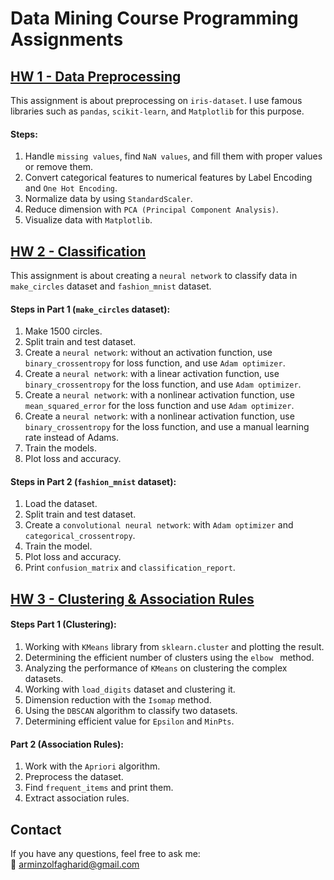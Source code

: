# Data Mining Course Programming Assignments

## [HW 1 - Data Preprocessing](https://github.com/arminZolfaghari/Data-Mining-Assignments/tree/main/HW%201%20-%20Data%20Preprocessing)
This assignment is about preprocessing on ```iris-dataset```. I use famous libraries such as ```pandas```, ```scikit-learn```, and ```Matplotlib``` for this purpose.
#### Steps:
1. Handle ```missing values```, find ```NaN values```, and fill them with proper values or remove them.
2. Convert categorical features to numerical features by Label Encoding and ```One Hot Encoding```.
3. Normalize data by using ```StandardScaler```.
4. Reduce dimension with ```PCA (Principal Component Analysis)```.
5. Visualize data with ```Matplotlib```.

   
## [HW 2 - Classification](https://github.com/arminZolfaghari/Data-Mining-Assignments/tree/main/HW%202%20-%20Classification)
This assignment is about creating a ```neural network``` to classify data in ```make_circles``` dataset and ```fashion_mnist``` dataset.
#### Steps in Part 1 (```make_circles``` dataset):
1. Make 1500 circles.
2. Split train and test dataset.
3. Create a ```neural network```: without an activation function, use ```binary_crossentropy``` for loss function, and use ```Adam optimizer```.
4. Create a ```neural network```: with a linear activation function, use ```binary_crossentropy``` for the loss function, and use ```Adam optimizer```.
5. Create a ```neural network```: with a nonlinear activation function, use ```mean_squared_error``` for the loss function and use ```Adam optimizer```.
6. Create a ```neural network```:  with a nonlinear activation function, use ```binary_crossentropy``` for the loss function, and use a manual learning rate instead of Adams.
7. Train the models.
8. Plot loss and accuracy.

#### Steps in Part 2 (```fashion_mnist``` dataset):
1. Load the dataset.
2. Split train and test dataset.
3. Create a ```convolutional neural network```: with ```Adam optimizer``` and ```categorical_crossentropy```.
4. Train the model.
5. Plot loss and accuracy.
6. Print ```confusion_matrix``` and ```classification_report```.


## [HW 3 - Clustering & Association Rules](https://github.com/arminZolfaghari/Data-Mining-Assignments/tree/main/HW%203%20-%20Clustering%20%26%20Association%20Rules)
#### Steps Part 1 (Clustering):
1. Working with ```KMeans``` library from ```sklearn.cluster``` and plotting the result.
2. Determining the efficient number of clusters using the ```elbow ``` method.
3. Analyzing the performance of ```KMeans``` on clustering the complex datasets. 
4. Working with ```load_digits``` dataset and clustering it.
5. Dimension reduction with the ```Isomap``` method.
6. Using the ```DBSCAN``` algorithm to classify two datasets.
7. Determining efficient value for ```Epsilon``` and ```MinPts```.

#### Part 2 (Association Rules):
1. Work with the ```Apriori``` algorithm.
2. Preprocess the dataset.
3. Find ```frequent_items``` and print them.
4. Extract association rules.

## Contact
If you have any questions, feel free to ask me: </br>
:envelope_with_arrow:		arminzolfagharid@gmail.com

